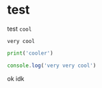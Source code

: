# test
test
`cool`
```
very cool
```
```py
print('cooler')
```
```js
console.log('very very cool')
```
ok idk
